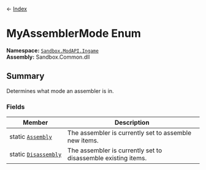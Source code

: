 ← [Index](index)
# MyAssemblerMode Enum
**Namespace:** [`Sandbox.ModAPI.Ingame`](Sandbox.ModAPI.Ingame)  
**Assembly:** Sandbox.Common.dll  
## Summary
Determines what mode an assembler is in.
### Fields
|Member|Description|
|---|---|
|static [`Assembly`](Sandbox.ModAPI.Ingame.Assembly)|The assembler is currently set to assemble new items.|
|static [`Disassembly`](Sandbox.ModAPI.Ingame.Disassembly)|The assembler is currently set to disassemble existing items.|
